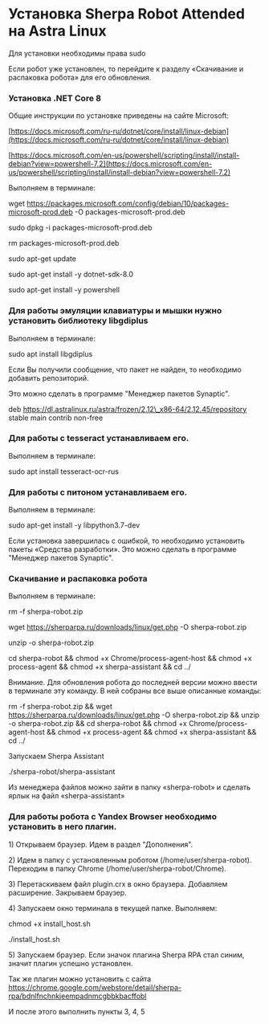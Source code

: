 # Установка Sherpa Robot Attended на Astra Linux

Для установки необходимы права sudo

&#x20;

Если робот уже установлен, то перейдите к разделу «Скачивание и распаковка робота» для его обновления.

&#x20;

### Установка .NET Core 8

Общие инструкции по установке приведены на сайте Microsoft:

[https://docs.microsoft.com/ru-ru/dotnet/core/install/linux-debian](https://docs.microsoft.com/ru-ru/dotnet/core/install/linux-debian)

[https://docs.microsoft.com/en-us/powershell/scripting/install/install-debian?view=powershell-7.2](https://docs.microsoft.com/en-us/powershell/scripting/install/install-debian?view=powershell-7.2)

Выполняем в терминале:

wget https://packages.microsoft.com/config/debian/10/packages-microsoft-prod.deb -O packages-microsoft-prod.deb

sudo dpkg -i packages-microsoft-prod.deb

rm packages-microsoft-prod.deb

sudo apt-get update

sudo apt-get install -y dotnet-sdk-8.0

sudo apt-get install -y powershell

&#x20;

### Для работы эмуляции клавиатуры и мышки нужно установить библиотеку libgdiplus

Выполняем в терминале:

sudo apt install libgdiplus

&#x20;

Если Вы получили сообщение, что пакет не найден, то необходимо добавить репозиторий.

Это можно сделать в программе "Менеджер пакетов Synaptic".

deb https://dl.astralinux.ru/astra/frozen/2.12\_x86-64/2.12.45/repository stable main contrib non-free

&#x20;

### Для работы с tesseract устанавливаем его.

Выполняем в терминале:

sudo apt install tesseract-ocr-rus

&#x20;

### Для работы с питоном устанавливаем его.

Выполняем в терминале:

sudo apt-get install -y libpython3.7-dev

&#x20;

Если установка завершилась с ошибкой, то необходимо установить пакеты «Средства разработки». Это можно сделать в программе "Менеджер пакетов Synaptic".

&#x20;

### Скачивание и распаковка робота

Выполняем в терминале:

rm -f sherpa-robot.zip

&#x20;

wget https://sherparpa.ru/downloads/linux/get.php -O sherpa-robot.zip

&#x20;

unzip -o sherpa-robot.zip

&#x20;

&#x20;cd sherpa-robot && chmod +x Chrome/process-agent-host && chmod +x process-agent && chmod +x sherpa-assistant && cd ../

&#x20;

Внимание. Для обновления робота до последней версии можно ввести в терминале эту команду. В ней собраны все выше описанные команды:

&#x20;

rm -f sherpa-robot.zip && wget https://sherparpa.ru/downloads/linux/get.php -O sherpa-robot.zip && unzip -o sherpa-robot.zip && cd sherpa-robot && chmod +x Chrome/process-agent-host && chmod +x process-agent && chmod +x sherpa-assistant && cd ../

&#x20;

Запускаем Sherpa Assistant

./sherpa-robot/sherpa-assistant

&#x20;

Из менеджера файлов можно зайти в папку «sherpa-robot» и сделать ярлык на файл «sherpa-assistant»

### Для работы робота с Yandex Browser необходимо установить в него плагин.

1\) Открываем браузер. Идем в раздел "Дополнения".

2\) Идем в папку с установленным роботом (/home/user/sherpa-robot).  Переходим в папку Chrome (/home/user/sherpa-robot/Chrome).

3\) Перетаскиваем файл plugin.crx в окно браузера. Добавляем расширение. Закрываем браузер.

4\) Запускаем окно терминала в текущей папке. Выполняем:

chmod +x install\_host.sh

./install\_host.sh

5\) Запускаем браузер. Если значок плагина Sherpa RPA стал синим, значит плагин успешно установлен.

Так же плагин можно установить с сайта https://chrome.google.com/webstore/detail/sherpa-rpa/bdnlfnchnkjeempadnmcgbbkbacffobl

И после этого выполнить пункты 3, 4, 5
